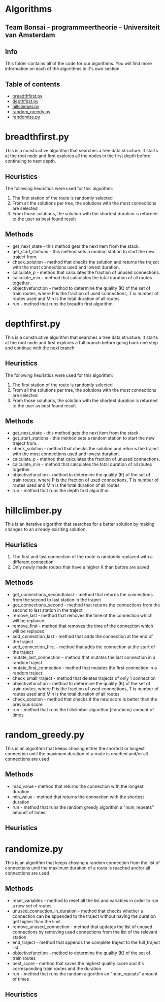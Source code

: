 # Algorithms
## Team Bonsai - programmeertheorie - Universiteit van Amsterdam

## Info
This folder contains all of the code for our algorithms.
You will find more information on each of the algorithms in it's own section.

## Table of contents

* [breadthfirst.py](#breadthfirst.py)
* [depthfirst.py](#depthfirst.py)
* [hillclimber.py](#hillclimber.py)
* [random_greedy.py](#random_greedy.py)
* [randomize.py](#randomize.py)

# breadthfirst.py
This is a constructive algorithm that searches a tree data structure. It starts at the root node and first explores all the nodes in the first depth before continuing to next depth.

## Heuristics
The following heuristics were used for this algorithm:
1. The first station of the route is randomly selected
2. From all the solutions per tree, the solutions with the most connections are selected
3. From those solutions, the solution with the shortest duration is returned to the user as best found result

## Methods
* get_next_state - this method gets the next item from the stack.
* get_start_stations - this method sets a random station to start the new traject from.
* check_solution - method that checks the solution and returns the traject with the most connections used and lowest duration.
* calculate_p - method that calculates the fraction of unused connections.
* calculate_min - method that calculates the total duration of all routes together.
* objectivefunction - method to determine the quality (K) of the set of train routes, where P is the fraction of used connections, T is number of routes used and Min is the total duration of all routes
* run - method that runs the breadth first algorithm.

# depthfirst.py
This is a constructive algorithm that searches a tree data structure. It starts at the root node and first explores a full branch before going back one step and continue with the next branch

## Heuristics
The following heuristics were used for this algorithm:
1. The first station of the route is randomly selected
2. From all the solutions per tree, the solutions with the most connections are selected
3. From those solutions, the solution with the shortest duration is returned to the user as best found result

## Methods
* get_next_state - this method gets the next item from the stack.
* get_start_stations - this method sets a random station to start the new traject from.
* check_solution - method that checks the solution and returns the traject with the most connections used and lowest duration.
* calculate_p - method that calculates the fraction of unused connections.
* calculate_min - method that calculates the total duration of all routes together.
* objectivefunction - method to determine the quality (K) of the set of train routes, where P is the fraction of used connections, T is number of routes used and Min is the total duration of all routes
* run - method that runs the depth first algorithm.

# hillclimber.py
This is an iterative algorithm that searches for a better solution by making changes to an already exisiting solution.

## Heuristics
1. The first and last connection of the route is randomly replaced with a different connection
2. Only newly made routes that have a higher K than before are saved

## Methods
* get_connections_secondtolast - method that returns the connections from the second to last station in the traject
* get_connections_second - method that returns the connections from the second to last station in the traject
* remove_last - method that removes the time of the connection which will be replaced
* remove_first - method that removes the time of the connection which will be replaced
* add_connection_last - method that adds the connection at the end of the traject
* add_connection_first - method that adds the connection at the start of the traject
* mutate_last_connection - method that mutates the last connection in a random traject
* mutate_first_connection - method that mutates the first connection in a random traject
* check_small_traject - method that deletes trajects of only 1 connection
* objectivefunction - method to determine the quality (K) of the set of train routes, where P is the fraction of used connections, T is number of routes used and Min is the total duration of all routes
* check_solution - method that checks if the new score is better than the previous score
* run - method that runs the hillclimber algorithm {iterations} amount of times


# random_greedy.py
This is an algorithm that keeps chosing either the shortest or longest connection until the maximum duration of a route is reached and/or all connections are used
## Methods
* max_value - method that returns the connection with the longest duration
* min_value - method that returns the connection with the shortest duration
* run - method that runs the random greedy algorithm a "num_repeats" amount of times
## Heuristics

# randomize.py
This is an algorithm that keeps chosing a random connection from the list of connections until the maximum duration of a route is reached and/or all connections are used
## Methods
* reset_variables - method to reset all the list and variables in order to run a new set of routes
* unused_connection_in_duration - method that checks whether a connection can be appended to the traject without having the duration get higher than the limit.
* remove_unused_connection - method that updates the list of unused connections by removing used connections from the list of the relevant station
* end_traject - method that appends the complete traject to the full_traject list.
* objectivefunction - method to determine the quality (K) of the set of train routes
* best_score - method that saves the highest quality score and it's corresponding train routes and the duration
* run - method that runs the random algorithm an "num_repeats" amount of times
## Heuristics
